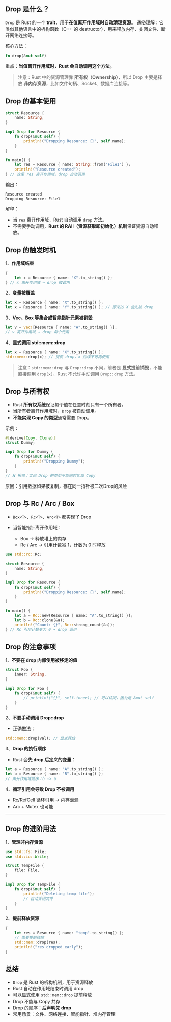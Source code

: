 ## Drop 是什么？

`Drop` 是 Rust 的一个 **trait**，用于**在值离开作用域时自动清理资源**。
通俗理解：它类似其他语言中的析构函数（C++ 的 destructor），用来释放内存、关闭文件、断开网络连接等。

核心方法：

```rust
fn drop(&mut self)
```

重点：**当值离开作用域时，Rust 会自动调用这个方法。**

> 注意：Rust 中的资源管理靠 **所有权（Ownership）**，所以 Drop 主要是释放 **非内存资源**，比如文件句柄、Socket、数据库连接等。


## Drop 的基本使用

```rust
struct Resource {
    name: String,
}

impl Drop for Resource {
    fn drop(&mut self) {
        println!("Dropping Resource: {}", self.name);
    }
}

fn main() {
    let res = Resource { name: String::from("File1") };
    println!("Resource created");
} // 这里 res 离开作用域，drop 自动调用
```

输出：

```
Resource created
Dropping Resource: File1
```

解释：

* 当 `res` 离开作用域，Rust 自动调用 `drop` 方法。
* 不需要手动调用，**Rust 的 RAII（资源获取即初始化）机制**保证资源自动释放。


## Drop 的触发时机

1、**作用域结束**

```rust
{
    let x = Resource { name: "X".to_string() };
} // x 离开作用域 → drop 被调用
```

2、**变量被覆盖**

```rust
let x = Resource { name: "X".to_string() };
let x = Resource { name: "Y".to_string() }; // 原来的 X 会先被 drop
```

3、**Vec、Box 等集合或智能指针元素被销毁**

```rust
let v = vec![Resource { name: "A".to_string() }];
// v 离开作用域 → drop 每个元素
```

4、**显式调用 std::mem::drop**

```rust
let x = Resource { name: "X".to_string() };
std::mem::drop(x); // 提前 drop，x 后续不可再使用
```

> 注意：`std::mem::drop` 与 `Drop::drop` 不同，前者是 **显式提前销毁**，不能直接调用 `drop(x)`，Rust 不允许手动调用 `Drop::drop` 方法。


## Drop 与所有权

* Rust **所有权系统**保证每个值在任意时刻只有一个所有者。
* 当所有者离开作用域时，`Drop` 被自动调用。
* **不能实现 Copy 的类型**通常需要 Drop。

示例：

```rust
#[derive(Copy, Clone)]
struct Dummy;

impl Drop for Dummy {
    fn drop(&mut self) {
        println!("Dropping Dummy");
    }
}
// ❌ 报错：实现 Drop 的类型不能同时实现 Copy
```

原因：引用数据如果被复制，存在同一指针被二次Drop的风险


## Drop 与 Rc / Arc / Box

* `Box<T>`、`Rc<T>`、`Arc<T>` 都实现了 Drop
* 当智能指针离开作用域：

  * Box → 释放堆上的内存
  * Rc / Arc → 引用计数减 1，计数为 0 时释放

```rust
use std::rc::Rc;

struct Resource {
    name: String,
}

impl Drop for Resource {
    fn drop(&mut self) {
        println!("Dropping Resource: {}", self.name);
    }
}

fn main() {
    let a = Rc::new(Resource { name: "A".to_string() });
    let b = Rc::clone(&a);
    println!("Count: {}", Rc::strong_count(&a));
} // Rc 引用计数变为 0 → drop 调用
```


## Drop 的注意事项

1、**不要在 drop 内部使用被移走的值**

```rust
struct Foo {
    inner: String,
}

impl Drop for Foo {
    fn drop(&mut self) {
        // println!("{}", self.inner); // 可以访问，因为是 &mut self
    }
}
```

2、**不要手动调用 Drop::drop**

* 正确做法：

```rust
std::mem::drop(val); // 显式释放
```

3、**Drop 的执行顺序**

* Rust 会**先 drop 后定义的变量**：

```rust
let a = Resource { name: "A".to_string() };
let b = Resource { name: "B".to_string() };
// 离开作用域顺序：b -> a
```

4、**循环引用会导致 Drop 不被调用**

* Rc/RefCell 循环引用 → 内存泄漏
* Arc + Mutex 也可能

---

## Drop 的进阶用法

1、**管理非内存资源**

```rust
use std::fs::File;
use std::io::Write;

struct TempFile {
    file: File,
}

impl Drop for TempFile {
    fn drop(&mut self) {
        println!("Deleting temp file");
        // 自动关闭文件
    }
}
```

2、**提前释放资源**

```rust
{
    let res = Resource { name: "temp".to_string() };
    // 需要提前释放
    std::mem::drop(res);
    println!("res dropped early");
}
```


## 总结

* `Drop` 是 Rust 的析构机制，用于资源释放
* Rust 自动在作用域结束时调用 drop
* 可以显式使用 `std::mem::drop` 提前释放
* Drop 不能与 Copy 共存
* Drop 的顺序：**后声明先 drop**
* 常用场景：文件、网络连接、智能指针、堆内存管理
